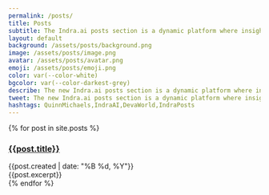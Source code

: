 ```yaml
---
permalink: /posts/
title: Posts
subtitle: The Indra.ai posts section is a dynamic platform where insightful blogs and articles are shared, offering readers a deep dive into the world of artificial intelligence and technology.
layout: default
background: /assets/posts/background.png
image: /assets/posts/image.png
avatar: /assets/posts/avatar.png
emoji: /assets/posts/emoji.png
color: var(--color-white)
bgcolor: var(--color-darkest-grey)
describe: The new Indra.ai posts section is a dynamic platform where insightful blogs and articles are shared, offering readers a deep dive into the world of artificial intelligence and technology. This section serves as a hub for thought leadership, featuring expert opinions, latest trends, and innovative ideas that drive the AI industry forward.
tweet: The new Indra.ai posts section is a dynamic platform where insightful blogs and articles are shared, offering readers a deep dive into the world of artificial intelligence and technology.
hashtags: QuinnMichaels,IndraAI,DevaWorld,IndraPosts
---
```


<section class="posts">
	{% for post in site.posts %}
		<article class="post">
			<div class="info">
				<h3><a href="{{ post.url }}">{{post.title}}</a></h3>
				<div class="date">{{post.created | date: "%B %d, %Y"}}</div>
				<div class="excerpt">
					{{post.excerpt}}
				</div>
			</div>
		</article>
	{% endfor %}
</section>
